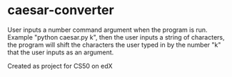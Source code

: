 # caesar-converter
User inputs a number command argument when the program is run. Example "python caesar.py k", then the user inputs a string of characters, the program will shift the characters the user typed in by the number "k" that the user inputs as an argument.

Created as project for CS50 on edX
